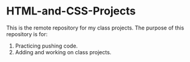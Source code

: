 # HTML-and-CSS-Projects
This is the remote repository for my class projects.
The purpose of this repository is for:
1. Practicing pushing code.
2. Adding and working on class projects. 
